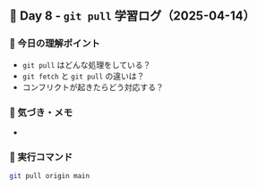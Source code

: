 ## 🌱 Day 8 - `git pull` 学習ログ（2025-04-14）

### 📘 今日の理解ポイント
- `git pull` はどんな処理をしている？
- `git fetch` と `git pull` の違いは？
- コンフリクトが起きたらどう対応する？

### 🧠 気づき・メモ
- 

### 🔁 実行コマンド
```bash
git pull origin main